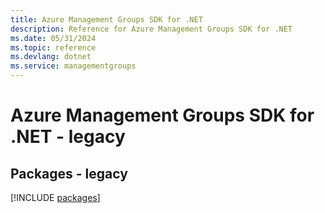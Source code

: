 ```yaml
---
title: Azure Management Groups SDK for .NET
description: Reference for Azure Management Groups SDK for .NET
ms.date: 05/31/2024
ms.topic: reference
ms.devlang: dotnet
ms.service: managementgroups
---
```

# Azure Management Groups SDK for .NET - legacy
## Packages - legacy
[!INCLUDE [packages](management-groups-index.md)]